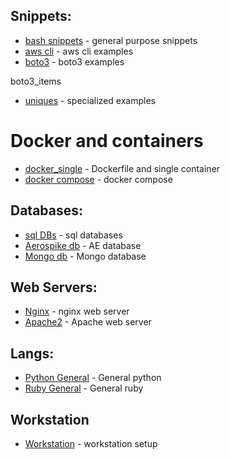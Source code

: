 ## Snippets:  
* [bash snippets](docs/snippets/bash_snippets.md)   - general purpose snippets  
* [aws cli](docs/snippets/aws/aws_clis.md) - aws cli examples   
* [boto3](docs/snippets/aws/boto3_items.md) - boto3 examples   

boto3_items
* [uniques](docs/snippets/uniques/uniques.md) - specialized examples


# Docker and containers
* [docker_single](docs/snippets/containers/docker_single.md) - Dockerfile and single container
* [docker compose](docs/snippets/containers/docker_single.md) - docker compose 

  
## Databases:   
* [sql DBs](docs/snippets/databases/rdbs.md) - sql databases    
* [Aerospike db](docs/snippets/databases/aerospike.md) - AE database  
* [Mongo db](docs/snippets/databases/mongodb.md) - Mongo database  

## Web Servers:  
* [Nginx](docs/snippets/webservers/nginx.conf.md) - nginx web server    
* [Apache2](docs/snippets/webservers/apache_httpd.md) - Apache web server    
  
## Langs:
* [Python General](docs/snippets/langs/python_gen.md) - General python 
* [Ruby General](docs/snippets/langs/ruby_gen.md) - General ruby 


## Workstation
* [Workstation](docs/workstation/devenv_setup.md) - workstation setup  

 
